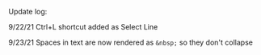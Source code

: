 Update log:

9/22/21
Ctrl+L shortcut added as Select Line

9/23/21
Spaces in text are now rendered as `&nbsp;` so they don't collapse
